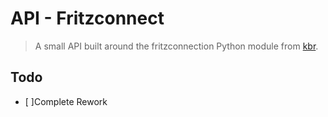 # API - Fritzconnect
> A small API built around the fritzconnection Python module from [kbr](https://github.com/kbr/fritzconnection).

## Todo
- [ ]Complete Rework
